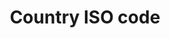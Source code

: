 ---
title: 'Country ISO code'
field: 'is.coverage.countryAlpha2'
slug: 'is-coverage-countryalpha2'
description: 'Country code. Terms should be in ISO 3166-1 Alpha 2 format.'
comment: 'Select from control list'
required: False
vocabulary: 'vocabulary.txt'
module: 'Coverage'
cluster: 'Global'
policy: 'Controlled value. Multi select from control list.'
layout: 'home'
---